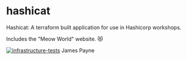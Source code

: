 # hashicat
Hashicat: A terraform built application for use in Hashicorp workshops.

Includes the "Meow World" website. 😻

[![infrastructure-tests](https://github.com/hashicorp/hashicat-azure/actions/workflows/infrastructure-tests.yml/badge.svg)](https://github.com/hashicorp/hashicat-azure/actions/workflows/infrastructure-tests.yml)
James Payne